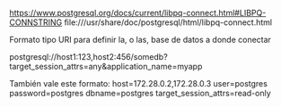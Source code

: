 https://www.postgresql.org/docs/current/libpq-connect.html#LIBPQ-CONNSTRING
file:///usr/share/doc/postgresql/html/libpq-connect.html

Formato tipo URI para definir la, o las, base de datos a donde conectar

postgresql://host1:123,host2:456/somedb?target_session_attrs=any&application_name=myapp

También vale este formato:
host=172.28.0.2,172.28.0.3 user=postgres password=postgres dbname=postgres target_session_attrs=read-only
